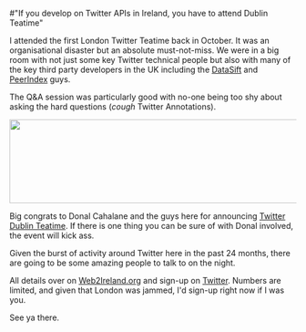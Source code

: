 #"If you develop on Twitter APIs in Ireland, you have to attend Dublin Teatime"

I attended the first London Twitter Teatime back in October. It was an organisational disaster but an absolute must-not-miss. We were in a big room with not just some key Twitter technical people but also with many of the key third party developers in the UK including the <a href="http://www.datasift.com">DataSift</a> and <a href="http://www.peerindex.com">PeerIndex</a> guys.

The Q&amp;A session was particularly good with no-one being too shy about asking the hard questions (*cough* Twitter Annotations).

<a href="https://twitter.com/#!/twitterapi"><img class="alignnone size-full wp-image-553" title="twitterapi" src="https://s3-eu-west-1.amazonaws.com/conoroneill.net/wp-content/uploads/2012/02/twitterapi.png" alt="" width="823" height="147" /></a>

Big congrats to Donal Cahalane and the guys here for announcing <a href="http://www.web2ireland.org/2012/02/06/twitter-teatime-dublin/">Twitter Dublin Teatime</a>. If there is one thing you can be sure of with Donal involved, the event will kick ass.

Given the burst of activity around Twitter here in the past 24 months, there are going to be some amazing people to talk to on the night.

All details over on <a href="http://www.web2ireland.org/2012/02/06/twitter-teatime-dublin/">Web2Ireland.org</a> and sign-up on <a href="https://dev.twitter.com/form/dublin-teatime">Twitter</a>. Numbers are limited, and given that London was jammed, I'd sign-up right now if I was you.

See ya there.